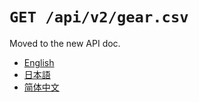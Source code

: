 `GET /api/v2/gear.csv`
========================

Moved to the new API doc.

- [English](https://apidoc.stat.ink/v2.en.html#operation/getGearCsv)
- [日本語](https://apidoc.stat.ink/v2.ja.html#operation/getGearCsv)
- [简体中文](https://apidoc.stat.ink/v2.zh-hans.html#operation/getGearCsv)
